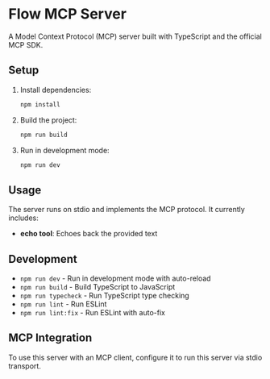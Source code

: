 # Flow MCP Server

A Model Context Protocol (MCP) server built with TypeScript and the official MCP SDK.

## Setup

1. Install dependencies:
   ```bash
   npm install
   ```

2. Build the project:
   ```bash
   npm run build
   ```

3. Run in development mode:
   ```bash
   npm run dev
   ```

## Usage

The server runs on stdio and implements the MCP protocol. It currently includes:

- **echo tool**: Echoes back the provided text

## Development

- `npm run dev` - Run in development mode with auto-reload
- `npm run build` - Build TypeScript to JavaScript
- `npm run typecheck` - Run TypeScript type checking
- `npm run lint` - Run ESLint
- `npm run lint:fix` - Run ESLint with auto-fix

## MCP Integration

To use this server with an MCP client, configure it to run this server via stdio transport.